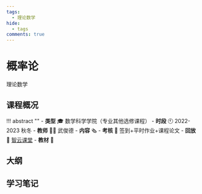```yaml
---
tags:
  - 理论数学
hide: 
  - tags
comments: true
---
```


# 概率论

<div class="badges">
<span class="badge badge1">理论数学</span>
</div>

## 课程概况
!!! abstract ""
    - **类型** 🎓 数学科学学院（专业其他选修课程）
    - **时段** 🕙 2022-2023 秋冬
    - **教师** 🧑‍🏫 武俊德
    - **内容** 🗞️ 
    - **考核** 📝 签到+平时作业+课程论文
    - **回放** 🔗 [智云课堂]()
    - **教材** 📙 

## 大纲

## 学习笔记